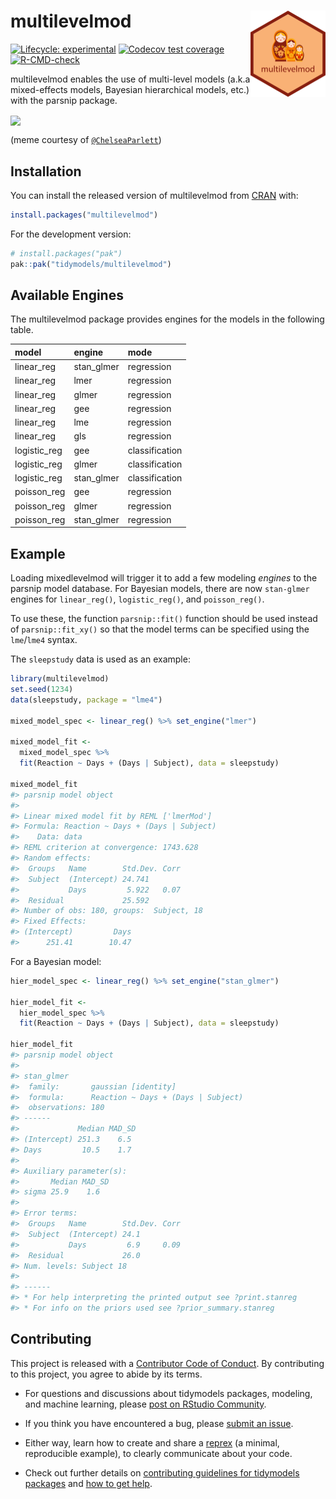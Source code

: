 
<!-- README.md is generated from README.Rmd. Please edit that file -->

# multilevelmod <a href="https://multilevelmod.tidymodels.org/"><img src="man/figures/logo.png" align="right" height="138" alt="3 nesting dolls on an orange background" /></a>

<!-- badges: start -->

[![Lifecycle:
experimental](https://img.shields.io/badge/lifecycle-experimental-orange.svg)](https://lifecycle.r-lib.org/articles/stages.html)
[![Codecov test
coverage](https://codecov.io/gh/tidymodels/multilevelmod/branch/main/graph/badge.svg)](https://app.codecov.io/gh/tidymodels/multilevelmod?branch=main)
[![R-CMD-check](https://github.com/tidymodels/multilevelmod/actions/workflows/R-CMD-check.yaml/badge.svg)](https://github.com/tidymodels/multilevelmod/actions/workflows/R-CMD-check.yaml)
<!-- badges: end -->

multilevelmod enables the use of multi-level models (a.k.a mixed-effects
models, Bayesian hierarchical models, etc.) with the parsnip package.

<a href="https://pbs.twimg.com/media/FD1_OIhVIAE4H5l?format=jpg&name=small"><img src="man/figures/FD1_OIhVIAE4H5l.jpeg" align="center" /></a>

(meme courtesy of
[`@ChelseaParlett`](https://twitter.com/ChelseaParlett))

## Installation

You can install the released version of multilevelmod from
[CRAN](https://cran.r-project.org) with:

``` r
install.packages("multilevelmod")
```

For the development version:

``` r
# install.packages("pak")
pak::pak("tidymodels/multilevelmod")
```

## Available Engines

The multilevelmod package provides engines for the models in the
following table.

| model        | engine     | mode           |
|:-------------|:-----------|:---------------|
| linear_reg   | stan_glmer | regression     |
| linear_reg   | lmer       | regression     |
| linear_reg   | glmer      | regression     |
| linear_reg   | gee        | regression     |
| linear_reg   | lme        | regression     |
| linear_reg   | gls        | regression     |
| logistic_reg | gee        | classification |
| logistic_reg | glmer      | classification |
| logistic_reg | stan_glmer | classification |
| poisson_reg  | gee        | regression     |
| poisson_reg  | glmer      | regression     |
| poisson_reg  | stan_glmer | regression     |

## Example

Loading mixedlevelmod will trigger it to add a few modeling *engines* to
the parsnip model database. For Bayesian models, there are now
`stan-glmer` engines for `linear_reg()`, `logistic_reg()`, and
`poisson_reg()`.

To use these, the function `parsnip::fit()` function should be used
instead of `parsnip::fit_xy()` so that the model terms can be specified
using the `lme`/`lme4` syntax.

The `sleepstudy` data is used as an example:

``` r
library(multilevelmod)
set.seed(1234)
data(sleepstudy, package = "lme4")

mixed_model_spec <- linear_reg() %>% set_engine("lmer")

mixed_model_fit <- 
  mixed_model_spec %>% 
  fit(Reaction ~ Days + (Days | Subject), data = sleepstudy)

mixed_model_fit
#> parsnip model object
#> 
#> Linear mixed model fit by REML ['lmerMod']
#> Formula: Reaction ~ Days + (Days | Subject)
#>    Data: data
#> REML criterion at convergence: 1743.628
#> Random effects:
#>  Groups   Name        Std.Dev. Corr
#>  Subject  (Intercept) 24.741       
#>           Days         5.922   0.07
#>  Residual             25.592       
#> Number of obs: 180, groups:  Subject, 18
#> Fixed Effects:
#> (Intercept)         Days  
#>      251.41        10.47
```

For a Bayesian model:

``` r
hier_model_spec <- linear_reg() %>% set_engine("stan_glmer")

hier_model_fit <- 
  hier_model_spec %>% 
  fit(Reaction ~ Days + (Days | Subject), data = sleepstudy)

hier_model_fit
#> parsnip model object
#> 
#> stan_glmer
#>  family:       gaussian [identity]
#>  formula:      Reaction ~ Days + (Days | Subject)
#>  observations: 180
#> ------
#>             Median MAD_SD
#> (Intercept) 251.3    6.5 
#> Days         10.5    1.7 
#> 
#> Auxiliary parameter(s):
#>       Median MAD_SD
#> sigma 25.9    1.6  
#> 
#> Error terms:
#>  Groups   Name        Std.Dev. Corr
#>  Subject  (Intercept) 24.1         
#>           Days         6.9     0.09
#>  Residual             26.0         
#> Num. levels: Subject 18 
#> 
#> ------
#> * For help interpreting the printed output see ?print.stanreg
#> * For info on the priors used see ?prior_summary.stanreg
```

## Contributing

This project is released with a [Contributor Code of
Conduct](https://www.contributor-covenant.org/version/2/0/CODE_OF_CONDUCT.html).
By contributing to this project, you agree to abide by its terms.

- For questions and discussions about tidymodels packages, modeling, and
  machine learning, please [post on RStudio
  Community](https://community.rstudio.com/new-topic?category_id=15&tags=tidymodels,question).

- If you think you have encountered a bug, please [submit an
  issue](https://github.com/tidymodels/multilevelmod/issues).

- Either way, learn how to create and share a
  [reprex](https://community.rstudio.com/new-topic?category_id=15&tags=tidymodels,question)
  (a minimal, reproducible example), to clearly communicate about your
  code.

- Check out further details on [contributing guidelines for tidymodels
  packages](https://www.tidymodels.org/contribute/) and [how to get
  help](https://www.tidymodels.org/help/).
